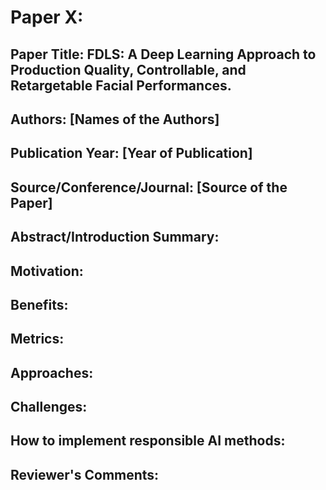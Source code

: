 
# Paper X:

## Paper Title: FDLS: A Deep Learning Approach to Production Quality, Controllable, and Retargetable Facial Performances.

## Authors: [Names of the Authors]

## Publication Year: [Year of Publication]

## Source/Conference/Journal: [Source of the Paper]
 
## Abstract/Introduction Summary:

## Motivation:

## Benefits:

## Metrics:

## Approaches:

## Challenges:

## How to implement responsible AI methods:

## Reviewer's Comments:
